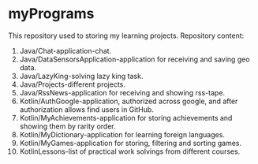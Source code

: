 # myPrograms
This repository used to storing my learning projects. Repository content:
1. Java/Chat-application-chat.
2. Java/DataSensorsApplication-application for receiving and saving geo data.
3. Java/LazyKing-solving lazy king task.
4. Java/Projects-different projects.
5. Java/RssNews-application for receiving and showing rss-tape.
6. Kotlin/AuthGoogle-application, authorized across google, and after authorization allows find users in GitHub.
7. Kotlin/MyAchievements-application for storing achievements and showing them by rarity order.
8. Kotlin/MyDictionary-application for learning foreign languages.
9. Kotlin/MyGames-application for storing, filtering and sorting games.
10. KotlinLessons-list of practical work solvings from different courses.
